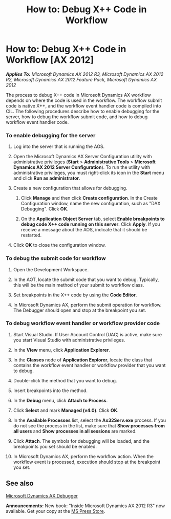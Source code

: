 ﻿---
title: 'How to: Debug X++ Code in Workflow'
TOCTitle: 'How to: Debug X++ Code in Workflow'
ms:assetid: 22ad39c4-b908-4799-9f66-8fdcb3bd9bda
ms:mtpsurl: https://msdn.microsoft.com/en-us/library/Dd638052(v=AX.60)
ms:contentKeyID: 35241576
ms.date: 05/18/2015
mtps_version: v=AX.60
---

# How to: Debug X++ Code in Workflow [AX 2012]


_**Applies To:** Microsoft Dynamics AX 2012 R3, Microsoft Dynamics AX 2012 R2, Microsoft Dynamics AX 2012 Feature Pack, Microsoft Dynamics AX 2012_

The process to debug X++ code in Microsoft Dynamics AX workflow depends on where the code is used in the workflow. The workflow submit code is native X++, and the workflow event handler code is compiled into CIL. The following procedures describe how to enable debugging for the server, how to debug the workflow submit code, and how to debug workflow event handler code.

### To enable debugging for the server

1.  Log into the server that is running the AOS.

2.  Open the Microsoft Dynamics AX Server Configuration utility with administrative privileges (**Start** \> **Administrative Tools** \> **Microsoft Dynamics AX 2012 Server Configuration**). To run the utility with administrative privileges, you must right-click its icon in the **Start** menu and click **Run as administrator**.

3.  Create a new configuration that allows for debugging.
    
    1.  Click **Manage** and then click **Create configuration**. In the Create Configuration window, name the new configuration, such as "DAX Debugging". Click **OK**.
    
    2.  On the **Application Object Server** tab, select **Enable breakpoints to debug code X++ code running on this server**. Click **Apply**. If you receive a message about the AOS, indicate that it should be restarted.

4.  Click **OK** to close the configuration window.

### To debug the submit code for workflow

1.  Open the Development Workspace.

2.  In the AOT, locate the submit code that you want to debug. Typically, this will be the main method of your submit to workflow class.

3.  Set breakpoints in the X++ code by using the **Code Editor**.

4.  In Microsoft Dynamics AX, perform the submit operation for workflow. The Debugger should open and stop at the breakpoint you set.

### To debug workflow event handler or workflow provider code

1.  Start Visual Studio. If User Account Control (UAC) is active, make sure you start Visual Studio with administrative privileges.

2.  In the **View** menu, click **Application Explorer**.

3.  In the **Classes** node of **Application Explorer**, locate the class that contains the workflow event handler or workflow provider that you want to debug.

4.  Double-click the method that you want to debug.

5.  Insert breakpoints into the method.

6.  In the **Debug** menu, click **Attach to Process**.

7.  Click **Select** and mark **Managed (v4.0)**. Click **OK**.

8.  In the **Available Processes** list, select the **Ax32Serv.exe** process. If you do not see the process in the list, make sure that **Show processes from all users** and **Show processes in all sessions** are marked.

9.  Click **Attach**. The symbols for debugging will be loaded, and the breakpoints you set should be enabled.

10. In Microsoft Dynamics AX, perform the workflow action. When the workflow event is processed, execution should stop at the breakpoint you set.

## See also

[Microsoft Dynamics AX Debugger](microsoft-dynamics-ax-debugger.md)

  
**Announcements:** New book: "Inside Microsoft Dynamics AX 2012 R3" now available. Get your copy at the [MS Press Store](https://www.microsoftpressstore.com/store/inside-microsoft-dynamics-ax-2012-r3-9780735685109).

